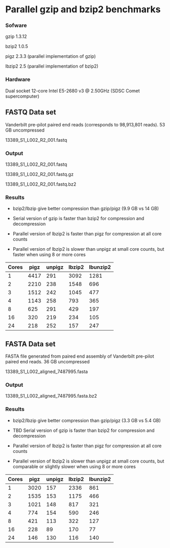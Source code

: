 # Parallel gzip and bzip2 benchmarks

### Sofware
gzip 1.3.12

bzip2 1.0.5

pigz 2.3.3 (parallel implementation of gzip)

lbzip2 2.5 (parallel implementation of bzip2)

### Hardware

Dual socket 12-core Intel E5-2680 v3 @ 2.50GHz (SDSC Comet supercomputer)

## FASTQ Data set

Vanderbilt pre-pilot paired end reads (corresponds to 98,913,801 reads). 53 GB uncompressed

13389_S1_L002_R2_001.fastq

### Output

13389_S1_L002_R2_001.fastq

13389_S1_L002_R2_001.fastq.gz

13389_S1_L002_R2_001.fastq.bz2

### Results

* bzip2/lbzip give better compression than gzip/pigz (9.9 GB vs 14 GB)

* Serial version of gzip is faster than bzip2 for compression and decompression

* Parallel version of lbzip2 is faster than pigz for compression at all core counts

* Parallel version of lbzip2 is slower than unpigz at small core counts, but faster when using 8 or more cores


|Cores  | pigz     | unpigz   | lbzip2   | lbunzip2 |
|-------|----------|----------|----------|----------|
|  1    | 4417     |  291     | 3092     | 1281     |
|  2    | 2210     |  238     | 1548     |  696     |
|  3    | 1512     |  242     | 1045     |  477     |
|  4    | 1143     |  258     |  793     |  365     |
|  8    |  625     |  291     |  429     |  197     |
| 16    |  320     |  219     |  234     |  105     |
| 24    |  218     |  252     |  157     |  247     |


## FASTA Data set

FASTA file generated from paired end assembly of Vanderbilt pre-pilot paired end reads. 36 GB uncompressed

13389_S1_L002_aligned_7487995.fasta

### Output

13389_S1_L002_aligned_7487995.fasta.bz2

### Results

* bzip2/lbzip give better compression than gzip/pigz (3.3 GB vs 5.4 GB)

* TBD Serial version of gzip is faster than bzip2 for compression and decompression

* Parallel version of lbzip2 is faster than pigz for compression at all core counts

* Parallel version of lbzip2 is slower than unpigz at small core counts, but comparable or slightly slower when using 8 or more cores


|Cores  | pigz     | unpigz   | lbzip2   | lbunzip2 |
|-------|----------|----------|----------|----------|
|  1    | 3020     |  157     | 2336     |  861     |
|  2    | 1535     |  153     | 1175     |  466     |
|  3    | 1021     |  148     |  817     |  321     |
|  4    |  774     |  154     |  590     |  246     |
|  8    |  421     |  113     |  322     |  127     |
| 16    |  228     |   89     |  170     |   77     |
| 24    |  146     |  130     |  116     |  140     |
